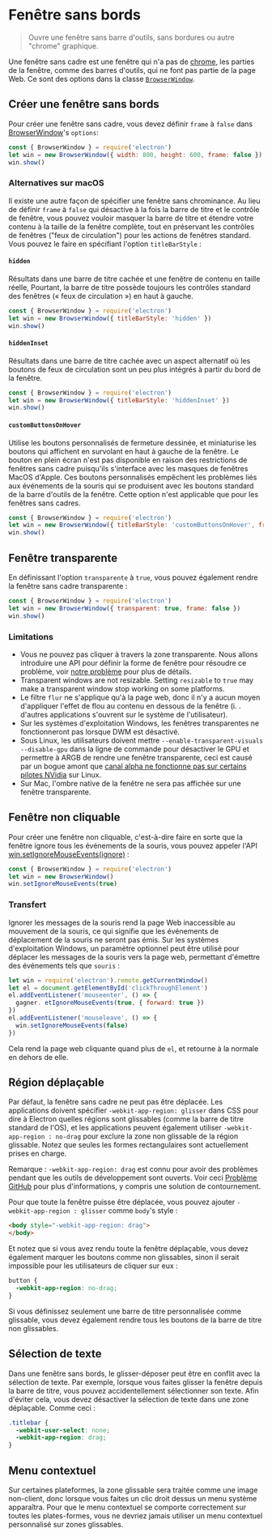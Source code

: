 # Fenêtre sans bords

> Ouvre une fenêtre sans barre d'outils, sans bordures ou autre "chrome" graphique.

Une fenêtre sans cadre est une fenêtre qui n'a pas de [chrome](https://developer.mozilla.org/en-US/docs/Glossary/Chrome), les parties de la fenêtre, comme des barres d'outils, qui ne font pas partie de la page Web. Ce sont des options dans la classe [`BrowserWindow`](browser-window.md).

## Créer une fenêtre sans bords

Pour créer une fenêtre sans cadre, vous devez définir `frame` à `false` dans [BrowserWindow](browser-window.md)'s `options`:


```javascript
const { BrowserWindow } = require('electron')
let win = new BrowserWindow({ width: 800, height: 600, frame: false })
win.show()
```

### Alternatives sur macOS

Il existe une autre façon de spécifier une fenêtre sans chrominance. Au lieu de définir `frame` à `false` qui désactive à la fois la barre de titre et le contrôle de fenêtre, vous pouvez vouloir masquer la barre de titre et étendre votre contenu à la taille de la fenêtre complète, tout en préservant les contrôles de fenêtres ("feux de circulation") pour les actions de fenêtres standard. Vous pouvez le faire en spécifiant l'option `titleBarStyle` :

#### `hidden`

Résultats dans une barre de titre cachée et une fenêtre de contenu en taille réelle, Pourtant, la barre de titre possède toujours les contrôles standard des fenêtres (« feux de circulation ») en haut à gauche.

```javascript
const { BrowserWindow } = require('electron')
let win = new BrowserWindow({ titleBarStyle: 'hidden' })
win.show()
```

#### `hiddenInset`

Résultats dans une barre de titre cachée avec un aspect alternatif où les boutons de feux de circulation sont un peu plus intégrés à partir du bord de la fenêtre.

```javascript
const { BrowserWindow } = require('electron')
let win = new BrowserWindow({ titleBarStyle: 'hiddenInset' })
win.show()
```

#### `customButtonsOnHover`

Utilise les boutons personnalisés de fermeture dessinée, et miniaturise les boutons qui affichent en survolant en haut à gauche de la fenêtre. Le bouton en plein écran n'est pas disponible en raison des restrictions de fenêtres sans cadre puisqu'ils s'interface avec les masques de fenêtres MacOS d'Apple. Ces boutons personnalisés empêchent les problèmes liés aux événements de la souris qui se produisent avec les boutons standard de la barre d'outils de la fenêtre. Cette option n'est applicable que pour les fenêtres sans cadres.

```javascript
const { BrowserWindow } = require('electron')
let win = new BrowserWindow({ titleBarStyle: 'customButtonsOnHover', frame: false })
win.show()
```

## Fenêtre transparente

En définissant l'option `transparente` à `true`, vous pouvez également rendre la fenêtre sans cadre transparente :

```javascript
const { BrowserWindow } = require('electron')
let win = new BrowserWindow({ transparent: true, frame: false })
win.show()
```

### Limitations

* Vous ne pouvez pas cliquer à travers la zone transparente. Nous allons introduire une API pour définir la forme de fenêtre pour résoudre ce problème, voir [notre problème](https://github.com/electron/electron/issues/1335) pour plus de détails.
* Transparent windows are not resizable. Setting `resizable` to `true` may make a transparent window stop working on some platforms.
* Le filtre `flur` ne s'applique qu'à la page web, donc il n'y a aucun moyen d'appliquer l'effet de flou au contenu en dessous de la fenêtre (i. . d'autres applications s'ouvrent sur le système de l'utilisateur).
* Sur les systèmes d'exploitation Windows, les fenêtres transparentes ne fonctionneront pas lorsque DWM est désactivé.
* Sous Linux, les utilisateurs doivent mettre `--enable-transparent-visuals --disable-gpu` dans la ligne de commande pour désactiver le GPU et permettre à ARGB de rendre une fenêtre transparente, ceci est causé par un bogue amont que [canal alpha ne fonctionne pas sur certains pilotes NVidia](https://code.google.com/p/chromium/issues/detail?id=369209) sur Linux.
* Sur Mac, l'ombre native de la fenêtre ne sera pas affichée sur une fenêtre transparente.

## Fenêtre non cliquable

Pour créer une fenêtre non cliquable, c'est-à-dire faire en sorte que la fenêtre ignore tous les événements de la souris, vous pouvez appeler l'API [win.setIgnoreMouseEvents(ignore)][ignore-mouse-events] :

```javascript
const { BrowserWindow } = require('electron')
let win = new BrowserWindow()
win.setIgnoreMouseEvents(true)
```

### Transfert

Ignorer les messages de la souris rend la page Web inaccessible au mouvement de la souris, ce qui signifie que les événements de déplacement de la souris ne seront pas émis. Sur les systèmes d'exploitation Windows, un paramètre optionnel peut être utilisé pour déplacer les messages de la souris vers la page web, permettant d'émettre des événements tels que `souris` :

```javascript
let win = require('electron').remote.getCurrentWindow()
let el = document.getElementById('clickThroughElement')
el.addEventListener('mouseenter', () => {
  gagner. etIgnoreMouseEvents(true, { forward: true })
})
el.addEventListener('mouseleave', () => {
  win.setIgnoreMouseEvents(false)
})
```

Cela rend la page web cliquante quand plus de `el`, et retourne à la normale en dehors de elle.

## Région déplaçable

Par défaut, la fenêtre sans cadre ne peut pas être déplacée. Les applications doivent spécifier `-webkit-app-region: glisser` dans CSS pour dire à Electron quelles régions sont glissables (comme la barre de titre standard de l'OS), et les applications peuvent également utiliser `-webkit-app-region : no-drag` pour exclure la zone non glissable de la région glissable. Notez que seules les formes rectangulaires sont actuellement prises en charge.

Remarque : `-webkit-app-region: drag` est connu pour avoir des problèmes pendant que les outils de développement sont ouverts. Voir ceci [Problème GitHub](https://github.com/electron/electron/issues/3647) pour plus d'informations, y compris une solution de contournement.

Pour que toute la fenêtre puisse être déplacée, vous pouvez ajouter `-webkit-app-region : glisser` comme `body`'s style :

```html
<body style="-webkit-app-region: drag">
</body>
```

Et notez que si vous avez rendu toute la fenêtre déplaçable, vous devez également marquer les boutons comme non glissables, sinon il serait impossible pour les utilisateurs de cliquer sur eux :

```css
button {
  -webkit-app-region: no-drag;
}
```

Si vous définissez seulement une barre de titre personnalisée comme glissable, vous devez également rendre tous les boutons de la barre de titre non glissables.

## Sélection de texte

Dans une fenêtre sans bords, le glisser-déposer peut être en conflit avec la sélection de texte. Par exemple, lorsque vous faites glisser la fenêtre depuis la barre de titre, vous pouvez accidentellement sélectionner son texte. Afin d'éviter cela, vous devez désactiver la sélection de texte dans une zone déplaçable. Comme ceci :

```css
.titlebar {
  -webkit-user-select: none;
  -webkit-app-region: drag;
}
```

## Menu contextuel

Sur certaines plateformes, la zone glissable sera traitée comme une image non-client, donc lorsque vous faites un clic droit dessus un menu système apparaîtra. Pour que le menu contextuel se comporte correctement sur toutes les plates-formes, vous ne devriez jamais utiliser un menu contextuel personnalisé sur zones glissables.

[ignore-mouse-events]: browser-window.md#winsetignoremouseeventsignore-options
